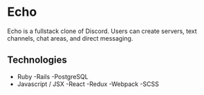 # Echo
Echo is a fullstack clone of Discord. Users can create servers, text channels, chat areas, and direct messaging.

## Technologies
* Ruby
-Rails
-PostgreSQL
* Javascript / JSX
-React
-Redux
-Webpack
-SCSS